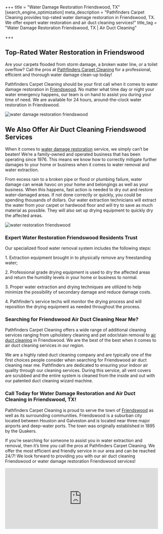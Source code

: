 +++
title = "Water Damage Restoration Friendswood, TX"
[search_engine_optimization]
meta_description = "Pathfinders Carpet Cleaning provides top-rated water damage restoration in Friendswood, TX. We offer expert water restoration and air duct cleaning services!"
title_tag = "Water Damage Restoration Friendswood, TX | Air Duct Cleaning"

+++
## Top-Rated Water Restoration in Friendswood

Are your carpets flooded from storm damage, a broken water line, or a toilet overflow? Call the pros at [Pathfinders Carpet Cleaning](https://www.pathfinderscarpetcleaning.com/) for a professional, efficient and thorough water damage clean-up today!

Pathfinders Carpet Cleaning should be your first call when it comes to water damage restoration in [Friendswood](https://www.ci.friendswood.tx.us/). No matter what time day or night your water emergency happens, our team is on hand to assist you during your time of need. We are available for 24 hours, around-the-clock water restoration in Friendswood.

![water damage restoration friendswood](/uploads/water-damage-restoration-friendswood.jpeg "water damage restoration friendswood")

## We Also Offer Air Duct Cleaning Friendswood Services

When it comes to [water damage restoration](https://www.pathfinderscarpetcleaning.com/services/water-damage-extraction-services/) service, we simply can’t be beaten! We’re a family-owned and operated business that has been operating since 1976. This means we know how to correctly mitigate further damages to your home or business when it comes to water removal and water extraction.

From excess rain to a broken pipe or flood or plumbing failure, water damage can wreak havoc on your home and belongings as well as your business. When this happens, fast action is needed to dry out and restore water-damaged areas. If not done correctly or quickly, you could be spending thousands of dollars. Our water extraction technicians will extract the water from your carpet or hardwood floor and will try to save as much material as possible. They will also set up drying equipment to quickly dry the affected areas.

![water restoration friendswood](/uploads/water-restoration-friendswood.jpeg "water restoration friendswood")

### Expert Water Restoration Friendswood Residents Trust

Our specialized flood water removal system includes the following steps:

1\. Extraction equipment brought in to physically remove any freestanding water;

2\. Professional grade drying equipment is used to dry the affected areas and return the humidity levels in your home or business to normal.

3\. Proper water extraction and drying techniques are utilized to help minimize the possibility of secondary damage and reduce damage costs.

4\. Pathfinder’s service techs will monitor the drying process and will reposition the drying equipment as needed throughout the process.

### Searching for Friendswood Air Duct Cleaning Near Me?

Pathfinders Carpet Cleaning offers a wide range of additional cleaning services ranging from upholstery cleaning and pet odor/stain removal to [air duct cleaning](https://www.pathfinderscarpetcleaning.com/services/air-duct-cleaning-air-quality/) in Friendswood. We are the best of the best when it comes to air duct cleaning services in our region.

We are a highly rated duct cleaning company and are typically one of the first choices people consider when searching for Friendswood air duct cleaning near me. Pathfinders are dedicated to ensuring your indoor air quality through our cleaning services. During this service, all vent covers are scrubbed and the entire system is cleaned from the inside and out with our patented duct cleaning wizard machine.

### Call Today for Water Damage Restoration and Air Duct Cleaning in Friendswood, TX!

Pathfinders Carpet Cleaning is proud to serve the town of [Friendswood](https://www.bestplaces.net/city/texas/friendswood) as well as its surrounding communities. Friendswood is a suburban city located between Houston and Galveston and is located near three major airports and deep-water ports. The town was originally established in 1895 by the Quakers.

If you’re searching for someone to assist you in water extraction and removal, then it’s time you call the pros at Pathfinders Carpet Cleaning. We offer the most efficient and friendly service in our area and can be reached 24/7! We look forward to providing you with our air duct cleaning Friendswood or water damage restoration Friendswood services!

<iframe src="https://www.google.com/maps/embed?pb=!1m18!1m12!1m3!1d111106.66655298551!2d-95.26004119385401!3d29.513930197075382!2m3!1f0!2f0!3f0!3m2!1i1024!2i768!4f13.1!3m3!1m2!1s0x86408ff668e6975f%3A0x95ffb1cfe5ee6acc!2sFriendswood%2C%20TX!5e0!3m2!1sen!2sus!4v1634134242188!5m2!1sen!2sus" width="100%" height="200" style="border:0;" allowfullscreen="" loading="lazy"></iframe>